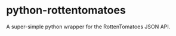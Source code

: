 python-rottentomatoes
=====================

A super-simple python wrapper for the RottenTomatoes JSON API.